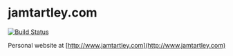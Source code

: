 # jamtartley.com

[![Build Status](https://travis-ci.org/jamtartley/jamtartley.com.svg?branch=master)](https://travis-ci.org/jamtartley/jamtartley.com)

Personal website at [http://www.jamtartley.com](http://www.jamtartley.com)
